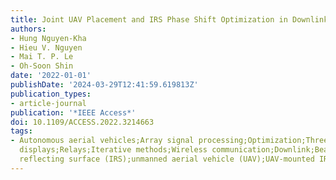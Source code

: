 ```yaml
---
title: Joint UAV Placement and IRS Phase Shift Optimization in Downlink Networks
authors:
- Hung Nguyen-Kha
- Hieu V. Nguyen
- Mai T. P. Le
- Oh-Soon Shin
date: '2022-01-01'
publishDate: '2024-03-29T12:41:59.619813Z'
publication_types:
- article-journal
publication: '*IEEE Access*'
doi: 10.1109/ACCESS.2022.3214663
tags:
- Autonomous aerial vehicles;Array signal processing;Optimization;Three-dimensional
  displays;Relays;Iterative methods;Wireless communication;Downlink;Beamforming;intelligent
  reflecting surface (IRS);unmanned aerial vehicle (UAV);UAV-mounted IRS;convex optimization
---
```

